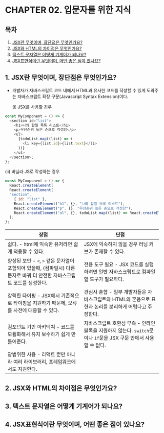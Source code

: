 # CHAPTER 02. 입문자를 위한 지식

## 목차

1. [JSX란 무엇이며, 장단점은 무엇인가요?](#1-jsx란-무엇이며-장단점은-무엇인가요)
2. [JSX와 HTML의 차이점은 무엇인가요?](#2-jsx와-html의-차이점은-무엇인가요)
3. [텍스트 문자열은 어떻게 기계어가 되나요?](#3-텍스트-문자열은-어떻게-기계어가-되나요)
4. [JSX표현식이란 무엇이며, 어떤 좋은 점이 있나요?](#4-jsx표현식이란-무엇이며-어떤-좋은-점이-있나요)

## 1. JSX란 무엇이며, 장단점은 무엇인가요?

- 개발자가 자바스크립트 코드 내에서 HTML과 유사한 코드를 작성할 수 있게 도와주는 자바스크립트 확장 구문(Javascript Syntax Extension)이다.

  (i) JSX를 사용할 경우

```js
const MyComponent = () => {
  <section id="list">
    <h1>나의 할일 목록 리스트</h1>
    <p>우선순위 높은 순으로 작성함</p>
    <ul>
      {todoList.map((list) => (
        <li key={list.id}>{list.text}</li>
      ))}
    </ul>
  </section>;
};
```

(ii) 바닐라 JS로 작성하는 경우

```js
const MyComponent = () => {
  React.createElement(
  React.createElement(
  "section",
    { id: "list" },
    React.createElement("h1", {}, "나의 할일 목록 리스트"),
    React.createElement("p", {}, "우선순위 높은 순으로 작성함"),
    React.createElement("ul", {}, todoList.map((list) => React.createElement("li", {key: list.id}, list.text))),
  );
};
```

| 장점                                                                                                                      | 단점                                                                                                              |
| ------------------------------------------------------------------------------------------------------------------------- | ----------------------------------------------------------------------------------------------------------------- |
| 쉽다. - html에 익숙한 유저라면 쉽게 적용할 수 있다.                                                                       | JSX에 익숙하지 않을 경우 러닝 커브가 존재할 수 있다.                                                              |
| 향상된 보안 - `<`, `>` 같은 문자열이 포함되어 있을때, (컴파일시) 다른 문자로 바꿔 더 안전한 자바스크립트 코드를 생성한다. | 전용 도구 필요 - JSX 코드를 실행하려면 일반 자바스크립트로 컴파일할 도구가 필요하다.                              |
| 강력한 타이핑 - JSX에서 기존적으로 타이핑을 지원하기 때문에, 오류를 사전에 대응할 수 있다.                                | 관심사 혼합 - 일부 개발자들은 자바스크립트와 HTML의 혼용으로 표현과 논리를 분리하게 어렵다고 주장한다.            |
| 컴포넌트 기반 아키텍쳐 - 코드를 모듈화해서 유지 보수하기 쉽게 만들어준다.                                                 | 자바스크립트 호환성 부족 - 인라인 블록을 지원하지 않는다. `switch`문이나 `if`문을 JSX 구문 안에서 사용할 수 없다. |
| 광범위한 사용 - 리액트 뿐만 아니라 여러 라이브러리, 프레임워크에서도 지원한다.                                            |

## 2. JSX와 HTML의 차이점은 무엇인가요?

## 3. 텍스트 문자열은 어떻게 기계어가 되나요?

## 4. JSX표현식이란 무엇이며, 어떤 좋은 점이 있나요?

